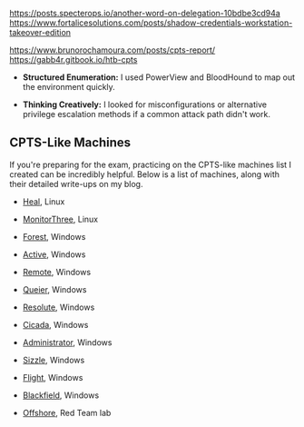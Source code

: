 https://posts.specterops.io/another-word-on-delegation-10bdbe3cd94a
https://www.fortalicesolutions.com/posts/shadow-credentials-workstation-takeover-edition


https://www.brunorochamoura.com/posts/cpts-report/
https://gabb4r.gitbook.io/htb-cpts


- **Structured Enumeration:** I used PowerView and BloodHound to map out the environment quickly.
    
- **Thinking Creatively:** I looked for misconfigurations or alternative privilege escalation methods if a common attack path didn't work.



## CPTS-Like Machines

If you're preparing for the exam, practicing on the CPTS-like machines list I created can be incredibly helpful. Below is a list of machines, along with their detailed write-ups on my blog.

- [Heal](https://blind0bandit.gitbook.io/blog/linux-machines/medium/htb-heal), Linux
    
- [MonitorThree](https://0xdf.gitlab.io/2025/01/18/htb-monitorsthree.html), Linux
    
- [Forest](https://blind0bandit.gitbook.io/blog/windows-machines/easy/htb-forest), Windows
    
- [Active](https://blind0bandit.gitbook.io/blog/windows-machines/easy/htb-active), Windows
    
- [Remote](https://blind0bandit.gitbook.io/blog/windows-machines/easy/htb-remote), Windows
    
- [Queier](https://blind0bandit.gitbook.io/blog/windows-machines/medium/htb-queier), Windows
    
- [Resolute](https://blind0bandit.gitbook.io/blog/windows-machines/medium/htb-resolute), Windows
    
- [Cicada](https://blind0bandit.gitbook.io/blog/windows-machines/easy/htb-cicada), Windows
    
- [Administrator](https://blind0bandit.gitbook.io/blog/windows-machines/medium/htb-administrator), Windows
    
- [Sizzle](https://blind0bandit.gitbook.io/blog/windows-machines/insane/htb-sizzle), Windows
    
- [Flight](https://blind0bandit.gitbook.io/blog/windows-machines/hard/htb-flight), Windows
    
- [Blackfield](https://blind0bandit.gitbook.io/blog/windows-machines/hard/htb-blackfield), Windows
    
- [Offshore](https://app.hackthebox.com/prolabs/overview/offshore), Red Team lab

